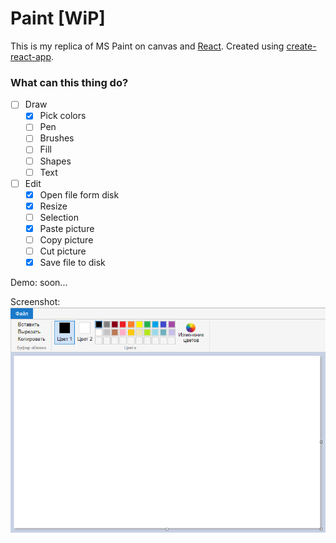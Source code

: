# Paint [WiP]

This is my replica of MS Paint on canvas and [React](https://reactjs.org/). Created using [create-react-app](https://github.com/facebook/create-react-app).

### What can this thing do?
* [ ] Draw
  * [x] Pick colors
  * [ ] Pen
  * [ ] Brushes
  * [ ] Fill
  * [ ] Shapes
  * [ ] Text
* [ ] Edit
  * [x] Open file form disk
  * [x] Resize
  * [ ] Selection
  * [x] Paste picture
  * [ ] Copy picture
  * [ ] Cut picture
  * [x] Save file to disk

Demo: soon...

Screenshot:
![Screenshot](screenshot.png)
